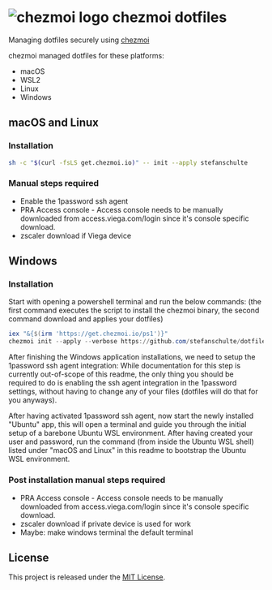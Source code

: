 # ![chezmoi logo](https://github.com/twpayne/chezmoi/blob/master/assets/images/logo-144px.svg) chezmoi dotfiles

Managing dotfiles securely using [chezmoi](https://chezmoi.io)

chezmoi managed dotfiles for these platforms:

- macOS
- WSL2
- Linux
- Windows

## macOS and Linux

### Installation

```bash {"id":"01J71HR6TYNDB008RKTP5T162D"}
sh -c "$(curl -fsLS get.chezmoi.io)" -- init --apply stefanschulte
```

### Manual steps required

- Enable the 1password ssh agent
- PRA Access console - Access console needs to be manually downloaded from access.viega.com/login since it's console specific download.
- zscaler download if Viega device

## Windows

### Installation

Start with opening a powershell terminal and run the below commands:
(the first command executes the script to install the chezmoi binary, the second command download and applies your dotfiles)

```powershell {"id":"01J71HR6TYNDB008RKTSYZ441E"}
iex "&{$(irm 'https://get.chezmoi.io/ps1')}"
chezmoi init --apply --verbose https://github.com/stefanschulte/dotfiles.git
```

After finishing the Windows application installations, we need to setup the 1password ssh agent integration:
While documentation for this step is currently out-of-scope of this readme, the only thing you should be required to do is enabling the ssh agent integration in the 1password settings, without having to change any of your files (dotfiles will do that for you anyways).

After having activated 1password ssh agent, now start the newly installed "Ubuntu" app, this will open a terminal and guide you through the initial setup of a barebone Ubuntu WSL environment.
After having created your user and password, run the command (from inside the Ubuntu WSL shell) listed under "macOS and Linux" in this readme to bootstrap the Ubuntu WSL environment.

### Post installation manual steps required

- PRA Access console - Access console needs to be manually downloaded from access.viega.com/login since it's console specific download.
- zscaler download if private device is used for work
- Maybe: make windows terminal the default terminal

## License

This project is released under the [MIT License](https://github.com/stefanschulte/dotfiles/blob/main/LICENSE).
